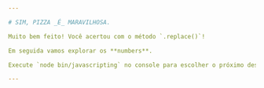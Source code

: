 ```yaml
---

# SIM, PIZZA _É_ MARAVILHOSA.

Muito bem feito! Você acertou com o método `.replace()`!

Em seguida vamos explorar os **numbers**.

Execute `node bin/javascripting` no console para escolher o próximo desafio.

---
```


